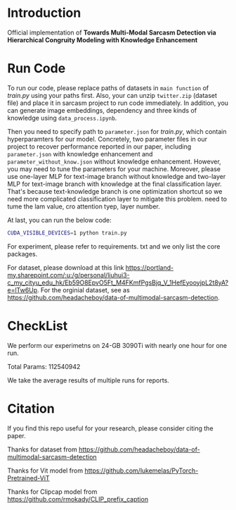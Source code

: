 # Introduction

Official implementation of **Towards Multi-Modal Sarcasm Detection via Hierarchical Congruity Modeling with Knowledge Enhancement**

# Run Code

To run our code, please replace paths of datasets in `main function` of *train.py* using your paths first. Also, your can unzip `twitter.zip` (dataset file)  and place it in sarcasm project to run code immediately. In addition, you can generate image embeddings, dependency and three kinds of knowledge using `data_process.ipynb`.

Then you need to specify path to `parameter.json` for *train.py*,  which contain hyperparamters for our model.  Concretely, two parameter files in our project to recover performance reported in our paper, including `parameter.json` with knowledge enhancement and `parameter_without_know.json` without knowledge enhancement.  However, you may need to tune the parameters for your machine.  Moreover,  please use one-layer MLP for text-image branch without knowledge and  two-layer MLP for text-image branch with knowledge at the final classification layer. That's because text-knowledge branch is one optimization shortcut so we need more complicated classification layer to mitigate this problem. need to tume the lam value, cro attention tyep, layer number.

At last,  you can run the below code:

```bash
CUDA_VISIBLE_DEVICES=1 python train.py
```



For experiment, please refer to requirements. txt and we only list the core packages.

For dataset,  please download at this link https://portland-my.sharepoint.com/:u:/g/personal/liuhui3-c_my_cityu_edu_hk/Eb59O8EpvO5Ft_M4FKmfPgsBjq_V_1HefEyooyjpL2t8yA?e=lTw6Up. For the orginial dataset, see as https://github.com/headacheboy/data-of-multimodal-sarcasm-detection.

# CheckList 

We perform our experimetns on 24-GB 3090Ti with nearly one hour for one run.

Total Params: 112540942

We take the average results of  multiple runs for reports.

# Citation

If you find this repo useful for your research, please consider citing the paper.

Thanks for dataset from https://github.com/headacheboy/data-of-multimodal-sarcasm-detection

Thanks for Vit model from https://github.com/lukemelas/PyTorch-Pretrained-ViT

Thanks for Clipcap model from https://github.com/rmokady/CLIP_prefix_caption

